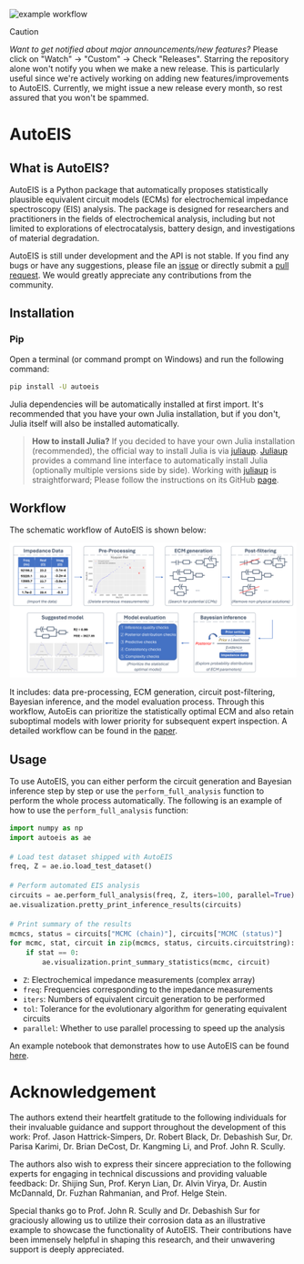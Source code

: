 ![example workflow](https://github.com/AUTODIAL/AutoEIS/actions/workflows/nightly.yml/badge.svg)

> [!CAUTION]
> _Want to get notified about major announcements/new features?_ Please click on "Watch" -> "Custom" -> Check "Releases". Starring the repository alone won't notify you when we make a new release. This is particularly useful since we're actively working on adding new features/improvements to AutoEIS. Currently, we might issue a new release every month, so rest assured that you won't be spammed.

# AutoEIS

## What is AutoEIS?

AutoEIS is a Python package that automatically proposes statistically plausible equivalent circuit models (ECMs) for electrochemical impedance spectroscopy (EIS) analysis. The package is designed for researchers and practitioners in the fields of electrochemical analysis, including but not limited to explorations of electrocatalysis, battery design, and investigations of material degradation.

AutoEIS is still under development and the API is not stable. If you find any bugs or have any suggestions, please file an [issue](https://github.com/AUTODIAL/AutoEIS/issues) or directly submit a [pull request](https://github.com/AUTODIAL/AutoEIS/pulls). We would greatly appreciate any contributions from the community.

## Installation

### Pip

Open a terminal (or command prompt on Windows) and run the following command:

```bash
pip install -U autoeis
```

Julia dependencies will be automatically installed at first import. It's recommended that you have your own Julia installation, but if you don't, Julia itself will also be installed automatically.

> **How to install Julia?** If you decided to have your own Julia installation (recommended), the official way to install Julia is via [juliaup](https://github.com/JuliaLang/juliaup). [Juliaup](https://github.com/JuliaLang/juliaup) provides a command line interface to automatically install Julia (optionally multiple versions side by side). Working with [juliaup](https://github.com/JuliaLang/juliaup) is straightforward; Please follow the instructions on its GitHub [page](https://github.com/JuliaLang/juliaup).

## Workflow

The schematic workflow of AutoEIS is shown below:

![AutoEIS workflow](https://raw.githubusercontent.com/AUTODIAL/AutoEIS/develop/assets/workflow.png)

It includes: data pre-processing, ECM generation, circuit post-filtering, Bayesian inference, and the model evaluation process. Through this workflow, AutoEis can prioritize the statistically optimal ECM and also retain suboptimal models with lower priority for subsequent expert inspection. A detailed workflow can be found in the [paper](https://iopscience.iop.org/article/10.1149/1945-7111/aceab2/meta).

## Usage

To use AutoEIS, you can either perform the circuit generation and Bayesian inference step by step or use the `perform_full_analysis` function to perform the whole process automatically. The following is an example of how to use the `perform_full_analysis` function:

```python
import numpy as np
import autoeis as ae

# Load test dataset shipped with AutoEIS
freq, Z = ae.io.load_test_dataset()

# Perform automated EIS analysis
circuits = ae.perform_full_analysis(freq, Z, iters=100, parallel=True)
ae.visualization.pretty_print_inference_results(circuits)

# Print summary of the results
mcmcs, status = circuits["MCMC (chain)"], circuits["MCMC (status)"]
for mcmc, stat, circuit in zip(mcmcs, status, circuits.circuitstring):
    if stat == 0:
        ae.visualization.print_summary_statistics(mcmc, circuit)
```

- `Z`: Electrochemical impedance measurements (complex array)
- `freq`: Frequencies corresponding to the impedance measurements
- `iters`: Numbers of equivalent circuit generation to be performed
- `tol`: Tolerance for the evolutionary algorithm for generating equivalent circuits
- `parallel`: Whether to use parallel processing to speed up the analysis
  
An example notebook that demonstrates how to use AutoEIS can be found [here](https://github.com/AUTODIAL/AutoEIS/blob/develop/examples/autoeis_demo.ipynb).

# Acknowledgement

The authors extend their heartfelt gratitude to the following individuals for their invaluable guidance and support throughout the development of this work: Prof. Jason Hattrick-Simpers, Dr. Robert Black, Dr. Debashish Sur, Dr. Parisa Karimi, Dr. Brian DeCost, Dr. Kangming Li, and Prof. John R. Scully.

The authors also wish to express their sincere appreciation to the following experts for engaging in technical discussions and providing valuable feedback: Dr. Shijing Sun, Prof. Keryn Lian, Dr. Alvin Virya, Dr. Austin McDannald, Dr. Fuzhan Rahmanian, and Prof. Helge Stein.

Special thanks go to Prof. John R. Scully and Dr. Debashish Sur for graciously allowing us to utilize their corrosion data as an illustrative example to showcase the functionality of AutoEIS. Their contributions have been immensely helpful in shaping this research, and their unwavering support is deeply appreciated.
